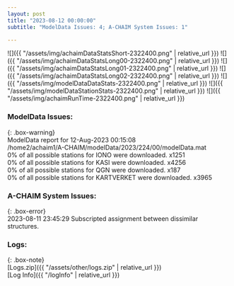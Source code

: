 ```yaml
---
layout: post
title: "2023-08-12 00:00:00"
subtitle: "ModelData Issues: 4; A-CHAIM System Issues: 1"

---
```


![]({{ "/assets/img/achaimDataStatsShort-2322400.png" | relative_url }})
![]({{ "/assets/img/achaimDataStatsLong00-2322400.png" | relative_url }})
![]({{ "/assets/img/achaimDataStatsLong01-2322400.png" | relative_url }})
![]({{ "/assets/img/achaimDataStatsLong02-2322400.png" | relative_url }})
![]({{ "/assets/img/modelDataDataStats-2322400.png" | relative_url }})
![]({{ "/assets/img/modelDataStationStats-2322400.png" | relative_url }})
![]({{ "/assets/img/achaimRunTime-2322400.png" | relative_url }})


### ModelData Issues:  
  
{: .box-warning}  
 ModelData report for 12-Aug-2023 00:15:08   
 /home2/achaim1/A-CHAIM/modelData/2023/224/00/modelData.mat   
 0% of all possible stations for IONO were downloaded. x1251   
 0% of all possible stations for KASI were downloaded. x4256   
 0% of all possible stations for QGN were downloaded. x187   
 0% of all possible stations for KARTVERKET were downloaded. x3965   
  
### A-CHAIM System Issues:  
  
{: .box-error}  
2023-08-11 23:45:29 Subscripted assignment between dissimilar structures.  

### Logs:  
  
{: .box-note}  
[Logs.zip]({{ "/assets/other/logs.zip" | relative_url }})  
[Log Info]({{ "/logInfo" | relative_url }})  
